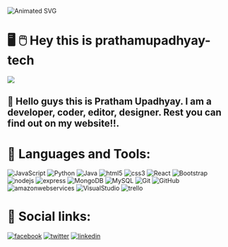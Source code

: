 ![Animated SVG](https://raw.githubusercontent.com/rodrigograca31/rodrigograca31/master/matrix.svg)
  
  # :desktop_computer: :computer_mouse: Hey this is **prathamupadhyay-tech**

  [![](https://visitcount.itsvg.in/api?id=prathamupadhyay-tech&label=Profile%20Views&icon=5&pretty=true)](https://visitcount.itsvg.in)
  
  ## :rocket: Hello guys this is Pratham Upadhyay. I am a developer, coder, editor, designer. Rest you can find out on my website!!. 

  

  # 🔭 **Languages and Tools**:

  ![JavaScript](https://img.shields.io/badge/JavaScript-DE8774.svg?style=for-the-badge&logo=javascript&logoColor=white)  	![Python](https://img.shields.io/badge/Python-8AACAB.svg?style=for-the-badge&logo=python&logoColor=white)  	![Java](https://img.shields.io/badge/Java-00C896.svg?style=for-the-badge&logo=java&logoColor=white)  	![html5](https://img.shields.io/badge/html5-00C896.svg?style=for-the-badge&logo=html5&logoColor=white)  	![css3](https://img.shields.io/badge/css3-F9F871.svg?style=for-the-badge&logo=css3&logoColor=white)  	![React](https://img.shields.io/badge/React-00C896.svg?style=for-the-badge&logo=react&logoColor=white)  	![Bootstrap](https://img.shields.io/badge/Bootstrap-FFB969.svg?style=for-the-badge&logo=bootstrap&logoColor=white)  	![nodejs](https://img.shields.io/badge/nodejs-00C896.svg?style=for-the-badge&logo=nodejs&logoColor=white)  	![express](https://img.shields.io/badge/express-00C896.svg?style=for-the-badge&logo=express&logoColor=white)  	![MongoDB](https://img.shields.io/badge/MongoDB-00C6CF.svg?style=for-the-badge&logo=mongodb&logoColor=white)  	![MySQL](https://img.shields.io/badge/MySQL-FFB969.svg?style=for-the-badge&logo=mysql&logoColor=white)  	![Git](https://img.shields.io/badge/Git-FFB969.svg?style=for-the-badge&logo=git&logoColor=white)  	![GitHub](https://img.shields.io/badge/GitHub-F9F871.svg?style=for-the-badge&logo=github&logoColor=white)  	![amazonwebservices](https://img.shields.io/badge/amazonwebservices-8685EF.svg?style=for-the-badge&logo=amazonwebservices&logoColor=white)  	![VisualStudio](https://img.shields.io/badge/VisualStudio-A16574.svg?style=for-the-badge&logo=visualstudio&logoColor=white)  	![trello](https://img.shields.io/badge/trello-FFB969.svg?style=for-the-badge&logo=trello&logoColor=white)  

  # 💬 **Social links**:

  [![facebook](https://img.shields.io/badge/facebook-%231877F2.svg?logo=facebook&logoColor=white)](https://www.facebook.com/prathamupadhyay22/)
[![twitter](https://img.shields.io/badge/twitter-%231877F2.svg?logo=twitter&logoColor=white)](https://twitter.com/Pratham_2100)
[![linkedin](https://img.shields.io/badge/linkedin-%231877F2.svg?logo=linkedin&logoColor=white)](https://www.linkedin.com/in/pratham-upadhyay-8a9139209/)

<!--
**prathamupadhyay-tech/prathamupadhyay-tech** is a ✨ _special_ ✨ repository because its `README.md` (this file) appears on your GitHub profile.

Here are some ideas to get you started:

- 🔭 I’m currently working on ...
- 🌱 I’m currently learning ...
- 👯 I’m looking to collaborate on ...
- 🤔 I’m looking for help with ...
- 💬 Ask me about ...
- 📫 How to reach me: ...
- 😄 Pronouns: ...
- ⚡ Fun fact: ...
-->
